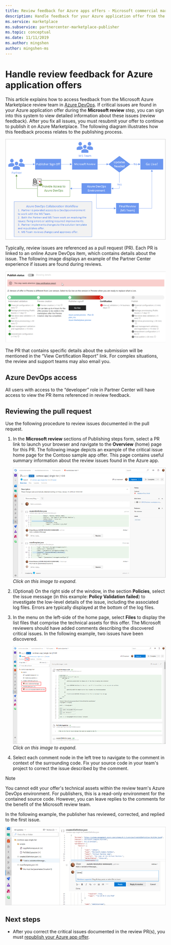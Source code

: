 ```yaml
---
title: Review feedback for Azure apps offers - Microsoft commercial marketplace 
description: Handle feedback for your Azure application offer from the Microsoft Azure Marketplace review team. You can access feedback in Azure DevOps with your Partner Center credentials. 
ms.service: marketplace 
ms.subservice: partnercenter-marketplace-publisher
ms.topic: conceptual
ms.date: 11/11/2019
ms.author: mingshen
author: mingshen-ms
---
```


# Handle review feedback for Azure application offers

This article explains how to access feedback from the Microsoft Azure Marketplace review team in [Azure DevOps](https://azure.microsoft.com/services/devops/). If critical issues are found in your Azure application offer during the **Microsoft review** step, you can sign into this system to view detailed information about these issues (review feedback). After you fix all issues, you must resubmit your offer to continue to publish it on Azure Marketplace. The following diagram illustrates how this feedback process relates to the publishing process.

![Review feedback process](media/azure-app/review-feedback-process.png)

Typically, review issues are referenced as a pull request (PR). Each PR is linked to an online Azure DevOps item, which contains details about the issue. The following image displays an example of the Partner Center experience if issues are found during reviews. 

![Publishing status](media/azure-app/publishing-status.png)

The PR that contains specific details about the submission will be mentioned in the “View Certification Report” link. For complex situations, the review and support teams may also email you.

## Azure DevOps access

All users with access to the “developer” role in Partner Center will have access to view the PR items referenced in review feedback.

## Reviewing the pull request

Use the following procedure to review issues documented in the pull request.

1. In the **Microsoft review** sections of Publishing steps form, select a PR link to launch your browser and navigate to the **Overview** (home) page for this PR. The following image depicts an example of the critical issue home page for the Contoso sample app offer. This page contains useful summary information about the review issues found in the Azure app.

    [![Pull request home page](media/azure-app/pr-home-page-thumb.png)](media/azure-app/pr-home-page.png)
    <br/> *Click on this image to expand.*

1. (Optional) On the right side of the window, in the section **Policies**, select the issue message (in this example: **Policy Validation failed**) to investigate the low-level details of the issue, including the associated log files. Errors are typically displayed at the bottom of the log files.

1. In the menu on the left-side of the home page, select **Files** to display the list files that comprise the technical assets for this offer. The Microsoft reviewers should have added comments describing the discovered critical issues. In the following example, two issues have been discovered.

    [![Screenshot that highlights Files and the two issues that were discovered.](media/azure-app/pr-files-page-thumb.png)](media/azure-app/pr-files-page.png)
    <br/> *Click on this image to expand.*

1. Select each comment node in the left tree to navigate to the comment in context of the surrounding code. Fix your source code in your team's project to correct the issue described by the comment.

>[!Note]
>You cannot edit your offer's technical assets within the review team's Azure DevOps environment. For publishers, this is a read-only environment for the contained source code. However, you can leave replies to the comments for the benefit of the Microsoft review team.

   In the following example, the publisher has reviewed, corrected, and replied to the first issue.

   ![First fix and comment reply](media/azure-app/first-comment-reply.png)

## Next steps

- After you correct the critical issues documented in the review PR(s), you must [republish your Azure app offer](azure-app-offer-setup.md).
